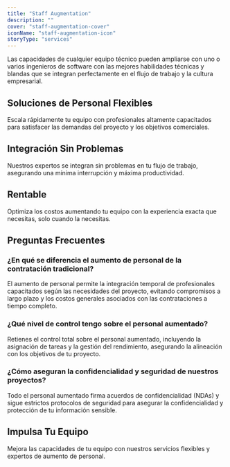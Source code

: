 ```yaml
---
title: "Staff Augmentation"
description: ""
cover: "staff-augmentation-cover"
iconName: "staff-augmentation-icon"
storyType: "services"
---
```


Las capacidades de cualquier equipo técnico pueden ampliarse con uno o varios ingenieros de software con las mejores habilidades técnicas y blandas que se integran perfectamente en el flujo de trabajo y la cultura empresarial.

## Soluciones de Personal Flexibles

Escala rápidamente tu equipo con profesionales altamente capacitados para satisfacer las demandas del proyecto y los objetivos comerciales.

## Integración Sin Problemas

Nuestros expertos se integran sin problemas en tu flujo de trabajo, asegurando una mínima interrupción y máxima productividad.

## Rentable

Optimiza los costos aumentando tu equipo con la experiencia exacta que necesitas, solo cuando la necesitas.

## Preguntas Frecuentes

### ¿En qué se diferencia el aumento de personal de la contratación tradicional?

El aumento de personal permite la integración temporal de profesionales capacitados según las necesidades del proyecto, evitando compromisos a largo plazo y los costos generales asociados con las contrataciones a tiempo completo.

### ¿Qué nivel de control tengo sobre el personal aumentado?

Retienes el control total sobre el personal aumentado, incluyendo la asignación de tareas y la gestión del rendimiento, asegurando la alineación con los objetivos de tu proyecto.

### ¿Cómo aseguran la confidencialidad y seguridad de nuestros proyectos?

Todo el personal aumentado firma acuerdos de confidencialidad (NDAs) y sigue estrictos protocolos de seguridad para asegurar la confidencialidad y protección de tu información sensible.

## Impulsa Tu Equipo

Mejora las capacidades de tu equipo con nuestros servicios flexibles y expertos de aumento de personal.
